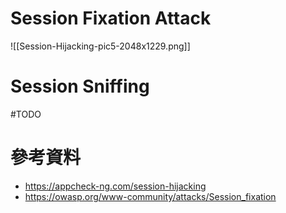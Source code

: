 # Session Fixation Attack

![[Session-Hijacking-pic5-2048x1229.png]]

# Session Sniffing

#TODO

# 參考資料

- <https://appcheck-ng.com/session-hijacking>
- <https://owasp.org/www-community/attacks/Session_fixation>
